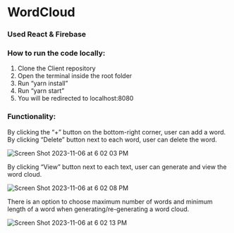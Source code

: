 # WordCloud

### Used React & Firebase

### How to run the code locally:
1. Clone the Client repository
2. Open the terminal inside the root folder
3. Run “yarn install”
4. Run “yarn start”
5. You will be redirected to localhost:8080

### Functionality:

By clicking the “+” button on the bottom-right corner, user can add a word. By clicking “Delete”
button next to each word, user can delete the word.

![Screen Shot 2023-11-06 at 6 02 03 PM](https://github.com/harriet99/WordCloud/assets/79822409/24ae3d12-5dc4-4e84-ab25-813067b5d3a7)

By clicking “View” button next to each text, user can generate and view the word cloud.

![Screen Shot 2023-11-06 at 6 02 08 PM](https://github.com/harriet99/WordCloud/assets/79822409/b78bb1ca-3f66-4547-a08c-9196a1614745)

There is an option to choose maximum number of words and minimum length of a word when
generating/re-generating a word cloud.

![Screen Shot 2023-11-06 at 6 02 13 PM](https://github.com/harriet99/WordCloud/assets/79822409/879334ab-cb28-4c53-ae04-fe1e4bca0945)
